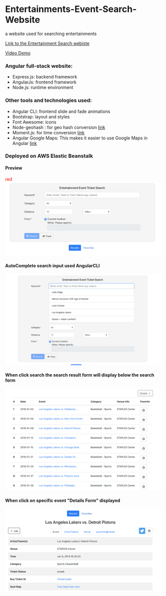 # Entertainments-Event-Search-Website
a website used for searching entertainments

[Link to the Entertainment Search webiste](http://yuzhu-hw8.us-east-2.elasticbeanstalk.com/)

[Video Demo](https://youtu.be/Ai9JYTwanc8)

### Angular full-stack website: 

* Express.js: backend framework
* AngularJs: frontend framework
* Node.js: runtime environment

### Other tools and technologies used:

* Angular CLI: frontend slide and fade animations
* Bootstrap: layout and styles
* Font Awesome: icons
* Node-geohash : for geo hash conversion [link](https://github.com/sunng87/node-geohash)
* Moment.js: for time conversion [link](http://momentjs.com/) 
* Angular Google Maps: This makes it easier to use Google Maps in Angular [link](https://angular-maps.com/)

### Deployed on AWS Elastic Beanstalk 

#### Preview
 <font color=red > red </font>
![alt text](/Screen-shots/event%20search%20form.png)

#### AutoComplete search input used AngularCLI
![alt text](/Screen-shots/Auto-complete%20AngularCLI.png)

#### When click search the search result form will display below the search form
![alt text](/Screen-shots/search%20result%20form.png)

#### When click on specific event "Details Form" displayed
![alt text](/Screen-shots/Event%20Details%20Form.png)
